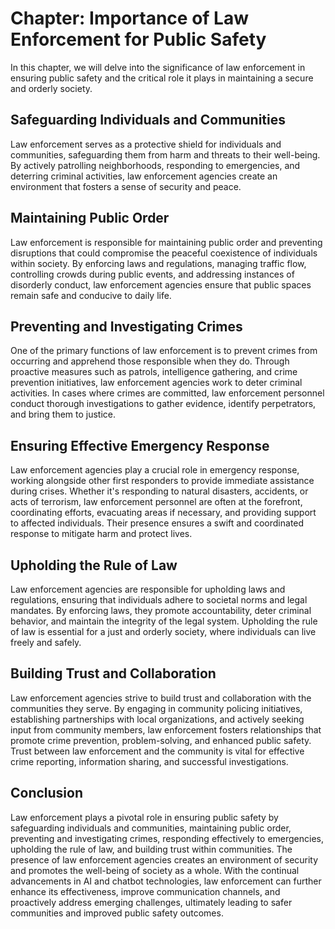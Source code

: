 Chapter: Importance of Law Enforcement for Public Safety
========================================================

In this chapter, we will delve into the significance of law enforcement in ensuring public safety and the critical role it plays in maintaining a secure and orderly society.

Safeguarding Individuals and Communities
----------------------------------------

Law enforcement serves as a protective shield for individuals and communities, safeguarding them from harm and threats to their well-being. By actively patrolling neighborhoods, responding to emergencies, and deterring criminal activities, law enforcement agencies create an environment that fosters a sense of security and peace.

Maintaining Public Order
------------------------

Law enforcement is responsible for maintaining public order and preventing disruptions that could compromise the peaceful coexistence of individuals within society. By enforcing laws and regulations, managing traffic flow, controlling crowds during public events, and addressing instances of disorderly conduct, law enforcement agencies ensure that public spaces remain safe and conducive to daily life.

Preventing and Investigating Crimes
-----------------------------------

One of the primary functions of law enforcement is to prevent crimes from occurring and apprehend those responsible when they do. Through proactive measures such as patrols, intelligence gathering, and crime prevention initiatives, law enforcement agencies work to deter criminal activities. In cases where crimes are committed, law enforcement personnel conduct thorough investigations to gather evidence, identify perpetrators, and bring them to justice.

Ensuring Effective Emergency Response
-------------------------------------

Law enforcement agencies play a crucial role in emergency response, working alongside other first responders to provide immediate assistance during crises. Whether it's responding to natural disasters, accidents, or acts of terrorism, law enforcement personnel are often at the forefront, coordinating efforts, evacuating areas if necessary, and providing support to affected individuals. Their presence ensures a swift and coordinated response to mitigate harm and protect lives.

Upholding the Rule of Law
-------------------------

Law enforcement agencies are responsible for upholding laws and regulations, ensuring that individuals adhere to societal norms and legal mandates. By enforcing laws, they promote accountability, deter criminal behavior, and maintain the integrity of the legal system. Upholding the rule of law is essential for a just and orderly society, where individuals can live freely and safely.

Building Trust and Collaboration
--------------------------------

Law enforcement agencies strive to build trust and collaboration with the communities they serve. By engaging in community policing initiatives, establishing partnerships with local organizations, and actively seeking input from community members, law enforcement fosters relationships that promote crime prevention, problem-solving, and enhanced public safety. Trust between law enforcement and the community is vital for effective crime reporting, information sharing, and successful investigations.

Conclusion
----------

Law enforcement plays a pivotal role in ensuring public safety by safeguarding individuals and communities, maintaining public order, preventing and investigating crimes, responding effectively to emergencies, upholding the rule of law, and building trust within communities. The presence of law enforcement agencies creates an environment of security and promotes the well-being of society as a whole. With the continual advancements in AI and chatbot technologies, law enforcement can further enhance its effectiveness, improve communication channels, and proactively address emerging challenges, ultimately leading to safer communities and improved public safety outcomes.
